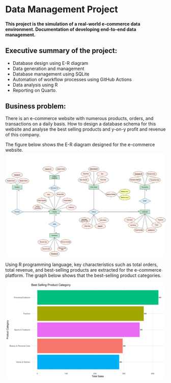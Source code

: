 # Data Management Project

#### This project is the simulation of a real-world e-commerce data environment. Documentation of developing end-to-end data management. 


## Executive summary of the project:
- Database design using E-R diagram
- Data generation and management
- Database management using SQLite
- Automation of workflow processes using GitHub Actions
- Data analysis using R
- Reporting on Quarto. 

## Business problem:
There is an e-commerce website with numerous products, orders, and transactions on a daily basis. How to design a database schema for this website and analyse the best selling products and y-on-y profit and revenue of this company.

The figure below shows the E-R diagram designed for the e-commerce website.
![ER Diagram](https://github.com/aparna-kiran/dm_group_5/blob/main/E-R%20Diagram/E-R%20Diagram.jpeg "ER diagram")

Using R programming language, key characteristics such as total orders, total revenue, and best-selling products are extracted for the e-commerce platform. The graph below shows that the best-selling product categories.

![Data-Analysis Best-Selling Product Categories](https://github.com/aparna-kiran/dm_group_5/blob/main/images/best_selling_categories_plot.png "Best-selling product categories graph")

